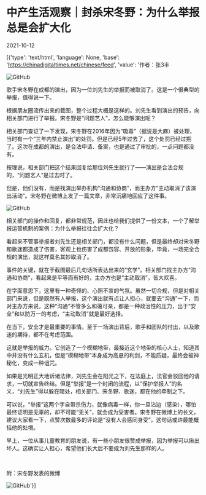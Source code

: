 # 中产生活观察｜封杀宋冬野：为什么举报总是会扩大化

2021-10-12

[{'type': 'text/html', 'language': None, 'base': 'https://chinadigitaltimes.net/chinese/feed', 'value': '作者：张3丰

![GitHub](https://chinadigitaltimes.net/chinese/files/2021/10/post-671955-616509b15b787.)

歌手宋冬野在成都的演出，因为一位刘先生的举报而被取消了。这是一个很典型的举报，值得说一下。

根据朋友圈流传出来的截图，整个过程大概是这样的。刘先生看到演出的预告，向相关部门进行了举报。宋冬野是“问题艺人”，怎么能够演出呢？

相关部门查证了一下发现，宋冬野在2016年因为“吸毒”（据说是大麻）被处理，当时有一个“三年内禁止演出”的处罚。但是已经5年过去了，这个处罚已经过期了。这次在成都的演出，是合法申请、备案，也是通过了审批的，一点问题都没有。

按理说，相关部门把这个结果回复给那位刘先生就行了——演出是合法合规的，“问题艺人”是过去时了。

但是，他们没有，而是找演出举办机构“沟通和协商”，而主办方“主动取消了该演出活动”。宋冬野在微博上发了一篇文章，非常沉痛地回应了这件事。

![GitHub](https://chinadigitaltimes.net/chinese/files/2021/10/post-671955-616509b177fcf.)

相关部门的操作和回复，都非常规范，因此也给我们提供了一份文本，一个了解举报运营机制的案例：为什么举报往往会扩大化？

看起来不管事举报者刘先生还是相关部门，都没有什么问题，但是最终却对宋冬野和歌迷都造成了伤害，客观上也伤害了成都包容、开放的形象，毕竟，一场完全合规的演出，就这样莫名其妙取消了。

事件的关键，就在于截图最后几句话所表达出来的“玄学”。相关部门找主办方“沟通和协商”，看起来是平等而有好的，主办方也是“主动取消”，皆大欢喜。

在字面意思下，这里有一种奇怪的、心照不宣的气氛。虽然一切合规，但是对相关部门来说，但是既然有人举报，这个演出就有点让人担心，就要去“沟通”一下，而对主办方来说，这种“沟通”不管多么和蔼可亲，都是一种政治性的压力，出于“安全”和以防万一的考虑，“主动取消”就是最好选择。

在当下，安全才是最重要的事情。至于一场演出背后，歌手和团队的付出，以及歌迷的期待，都不在考虑范围。

这就是举报的威力。它创造了一个模糊地带，最接近这个地带的核心人士，知道其中并没有什么玄机，但是“模糊地带”本身成为高悬的利剑，不能质疑，最终会被神秘化，变成一种诅咒。

如果是光明正大地诉诸法律，刘先生会在阳光之下，在法庭上，法官会驳回他的请求，一切就宣告终结。但是“举报”是一个封闭的流程，以“保护举报人”的名义，“刘先生”得以躲在暗处，相关部门、宋冬野、歌迷，都在他的牵制之下。

可以说，“举报”这两个字自带杀伤力，就像病毒一样，你一旦沾边（感染），哪怕最终证明是无辜的，却不可能“无关”，就会成为受害者。宋冬野在微博上的长文，建议大家看一下，点赞次数最多的评论是“没有人会感同身受”，这句话或许最能概括他的处境。

早上，一位从事儿童教育的朋友说，有一些小朋友很赞成举报，因为举报可以揪出坏人。这确实让人担心，希望他们长大后不要成为刘先生那样的人。

&emsp;

附：宋冬野发表的微博

![GitHub](https://chinadigitaltimes.net/chinese/files/2021/10/IMG_3156-scaled.jpg)'}]